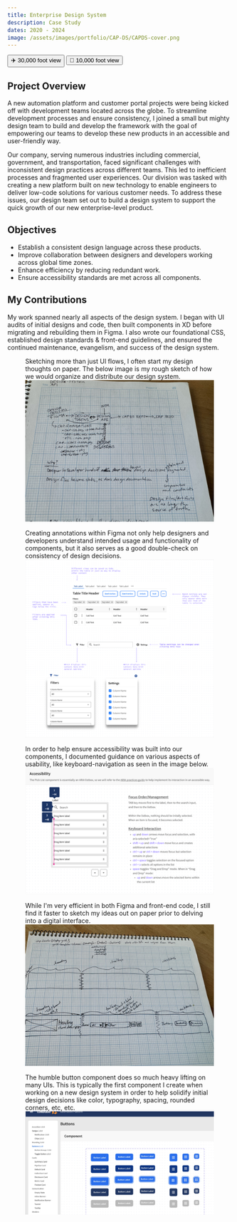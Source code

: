 ```yaml
---
title: Enterprise Design System
description: Case Study
dates: 2020 - 2024
image: /assets/images/portfolio/CAP-DS/CAPDS-cover.png
---
```


<div class="flex items-center justify-center w-fit mt-16">
    <div x-data="{ tab: 'overview' }">
        <div class="relative w-full pl-5 md:pl-0">
            <div class="absolute w-full h-px bg-gradient-to-r from-transparent to-white md:from-white dark:from-transparent dark:to-neutral-950 md:dark:from-neutral-950 md:via-transparent md:dark:via-transparent md:to-white md:dark:to-neutral-950"></div>
            <div class="w-full h-px border-t border-dashed border-neutral-300 dark:border-neutral-600"></div>
        </div>
        <div class="flex rounded shadow items-center justify-center mx-auto max-w-fit -translate-y-1/2">
            <button
                @click="tab = 'overview'"
                :class="{ 'bg-black hover:bg-black dark:bg-white hover:dark:bg-white border-black hover:border-black dark:border-black hover:dark:border-black text-white hover:text-white dark:text-black hover:dark:text-black': tab === 'overview' }"
                class="inline-flex w-auto px-4 py-2 text-xs font-semibold duration-300 ease-out border rounded-l-md 
  bg-neutral-100 hover:bg-white dark:bg-black hover:dark:bg-neutral-900
  text-neutral-900 hover:text-black dark:text-neutral-300 hover:dark:text-white
  border-neutral-100 hover:border-neutral-300 dark:border-neutral-700 hover:dark:border-neutral-500
  "
                type="button"
                >
                ✈️ 30,000 foot view
            </button>
            <button
                @click="tab = 'contributions'"
                :class="{ 'bg-black hover:bg-black dark:bg-white hover:dark:bg-white border-black hover:border-black dark:border-black hover:dark:border-black text-white hover:text-white dark:text-black hover:dark:text-black': tab === 'contributions' }"
                class="inline-flex w-auto px-4 py-2 text-xs font-semibold duration-300 ease-out border rounded-r-md 
  bg-neutral-100 hover:bg-white dark:bg-black hover:dark:bg-neutral-900
  text-neutral-900 hover:text-black dark:text-neutral-300 hover:dark:text-white
  border-neutral-100 hover:border-neutral-300 dark:border-neutral-700 hover:dark:border-neutral-500
  "
                type="button"
                >
                    🚁 10,000 foot view
            </button>
        </div>
        <div x-show="tab === 'overview'">
            <div id="overview">
                <h2>Project Overview</h2>
                <p>
                    A new automation platform and customer portal projects were being kicked off with
                    development teams located across the globe. To streamline development processes and ensure
                    consistency, I joined a small but mighty design team to build and develop the framework with the
                    goal of empowering our teams to develop these new products in an accessible and user-friendly
                    way.
                </p>
                <p>
                    Our company, serving numerous industries including commercial, government, and
                    transportation, faced significant challenges with inconsistent design practices across different
                    teams. This led to inefficient processes and fragmented user experiences. Our division was
                    tasked with creating a new platform built on new technology to enable engineers to deliver
                    low-code solutions for various customer needs. To address these issues, our design team set out
                    to build a design system to support the quick growth of our new enterprise-level product.
                </p>
            </div>
            <div id="objectives">
                <h2>Objectives</h2>
                <ul class="list-disc list-inside">
                    <li>Establish a consistent design language across these products.</li>
                    <li>Improve collaboration between designers and developers working across global time zones.
                    </li>
                    <li>Enhance efficiency by reducing redundant work.</li>
                    <li>Ensure accessibility standards are met across all components.</li>
                </ul>
                <h2>My Contributions</h2>
                <p>
                    My work spanned nearly all aspects of the design system. I began with UI audits of
                    initial designs and code, then built components in XD before migrating and rebuilding them in
                    Figma. I also wrote our foundational CSS, established design standards & front-end guidelines,
                    and ensured the continued maintenance, evangelism, and success of the design system.
                </p>
            </div>
        </div>
        <div x-show="tab === 'contributions'">
            <div class="not-prose">
                <figure class="mt-16">
                    <figcaption class="mb-4 text-base">Sketching more than just UI flows, I often start my design thoughts on paper. The below image is my rough sketch of how we would organize and distribute our design system.</figcaption>
                    <img src="/assets/images/portfolio/CAP-DS/cap-ds-api.jpeg" class="shadow">
                </figure>
                <figure class="mt-16">
                    <figcaption class="mb-4 text-base">Creating annotations within Figma not only help designers and developers understand intended usage and functionality of components, but it also serves as a good double-check on consistency of design decisions.</figcaption>
                    <img src="/assets/images/portfolio/CAP-DS/cap-ds-table-behavior.png" class="shadow">
                </figure>
                <figure class="mt-16">
                    <figcaption class="mb-4 text-base">In order to help ensure accessibility was built into our components, I documented guidance on various aspects of usability, like keyboard-navigation as seen in the image below.</figcaption>
                    <img src="/assets/images/portfolio/CAP-DS/cap-ds-a11y-pick-list.png" class="shadow">
                </figure>
                <figure class="mt-16">
                    <figcaption class="mb-4 text-base">While I'm very efficient in both Figma and front-end code, I still find it faster to sketch my ideas out on paper prior to delving into a digital interface.</figcaption>
                    <img src="/assets/images/portfolio/CAP-DS/cap-ds-header.jpeg" class="shadow">
                </figure>
                <figure class="mt-16">
                    <figcaption class="mb-4 text-base">The humble button component does so much heavy lifting on many UIs. This is typically the first component I create when working on a new design system in order to help solidify initial design decisions like color, typography, spacing, rounded corners, etc, etc.</figcaption>
                    <img src="/assets/images/portfolio/CAP-DS/cap-ds-button.jpg" class="shadow">
                </figure>
            </div>
        </div>
    </div>
</div>

</div>
